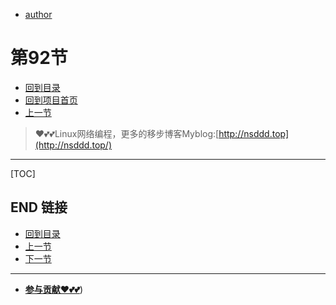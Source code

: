 + [author](https://github.com/3293172751)
# 第92节
+ [回到目录](../README.md)
+ [回到项目首页](../../README.md)
+ [上一节](91.md)
> ❤️💕💕Linux网络编程，更多的移步博客Myblog:[http://nsddd.top](http://nsddd.top/)
---
[TOC]





## END 链接
+ [回到目录](../README.md)
+ [上一节](91.md)
+ [下一节](93.md)
---
+ [**参与贡献❤️💕💕**](https://nsddd.top/archives/contributors))